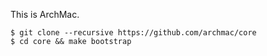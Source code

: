 This is ArchMac.

    $ git clone --recursive https://github.com/archmac/core
    $ cd core && make bootstrap

